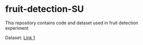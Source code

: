 # fruit-detection-SU
This repository contains code and dataset used in fruit detection experiment

Dataset: [Link 1](https://drive.google.com/drive/folders/1qzpozkWpOH9VZ0VbQTt0EcDdZ2hoOpVR?usp=sharing)
